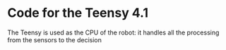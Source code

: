 # Code for the Teensy 4.1

The Teensy is used as the CPU of the robot: it handles all the processing from the sensors to the decision